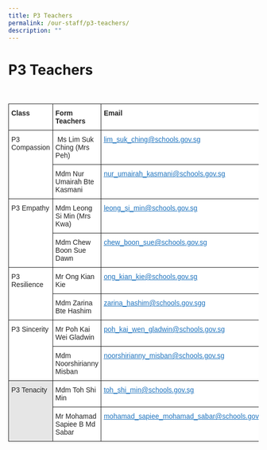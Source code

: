 ```yaml
---
title: P3 Teachers
permalink: /our-staff/p3-teachers/
description: ""
---
```

<h1><b>P3 Teachers</b></h1>
<br>
<table style="border-collapse:collapse;border-spacing:0" class="tg"><thead><tr><th style="background-color:#FFF;border-color:#222222;border-style:solid;border-width:1px;color:#222;font-family:Arial, sans-serif;font-size:14px;font-weight:bold;overflow:hidden;padding:10px 5px;text-align:left;vertical-align:top;word-break:normal">Class</th><th style="background-color:#FFF;border-color:#222222;border-style:solid;border-width:1px;color:#222;font-family:Arial, sans-serif;font-size:14px;font-weight:bold;overflow:hidden;padding:10px 5px;text-align:left;vertical-align:top;word-break:normal"> Form Teachers</th><th style="background-color:#FFF;border-color:#222222;border-style:solid;border-width:1px;color:#222;font-family:Arial, sans-serif;font-size:14px;font-weight:bold;overflow:hidden;padding:10px 5px;text-align:left;vertical-align:top;word-break:normal"> Email</th></tr></thead><tbody><tr><td style="background-color:#FFF;border-color:#222222;border-style:solid;border-width:1px;color:#222;font-family:Arial, sans-serif;font-size:14px;overflow:hidden;padding:10px 5px;text-align:left;vertical-align:top;word-break:normal" rowspan="2"> P3 Compassion</td><td style="background-color:#FFF;border-color:#222222;border-style:solid;border-width:1px;color:#222;font-family:Arial, sans-serif;font-size:14px;overflow:hidden;padding:10px 5px;text-align:left;vertical-align:top;word-break:normal">  Ms Lim Suk Ching (Mrs Peh)</td><td style="background-color:#FFF;border-color:#222222;border-style:solid;border-width:1px;color:#222;font-family:Arial, sans-serif;font-size:14px;overflow:hidden;padding:10px 5px;text-align:left;vertical-align:top;word-break:normal"> <a href="mailto:lim_suk_ching@schools.gov.sg"><span style="text-decoration:underline;color:#1E73BE;background-color:transparent">lim_suk_ching@schools.gov.sg</span></a></td></tr><tr><td style="background-color:#FFF;border-color:#222222;border-style:solid;border-width:1px;color:#222;font-family:Arial, sans-serif;font-size:14px;overflow:hidden;padding:10px 5px;text-align:left;vertical-align:top;word-break:normal">Mdm Nur Umairah Bte Kasmani</td><td style="background-color:#FFF;border-color:#222222;border-style:solid;border-width:1px;color:#222;font-family:Arial, sans-serif;font-size:14px;overflow:hidden;padding:10px 5px;text-align:left;vertical-align:top;word-break:normal"> <a href="mailto:nur_umairah_kasmani@schools.gov.sg"><span style="text-decoration:underline;color:#1E73BE;background-color:transparent">nur_umairah_kasmani@schools.gov.sg</span></a></td></tr><tr><td style="background-color:#FFF;border-color:#222222;border-style:solid;border-width:1px;color:#222;font-family:Arial, sans-serif;font-size:14px;overflow:hidden;padding:10px 5px;text-align:left;vertical-align:top;word-break:normal" rowspan="2"> P3 Empathy</td><td style="background-color:#FFF;border-color:#222222;border-style:solid;border-width:1px;color:#222;font-family:Arial, sans-serif;font-size:14px;overflow:hidden;padding:10px 5px;text-align:left;vertical-align:top;word-break:normal">Mdm Leong Si Min (Mrs Kwa)</td><td style="background-color:#FFF;border-color:#222222;border-style:solid;border-width:1px;color:#222;font-family:Arial, sans-serif;font-size:14px;overflow:hidden;padding:10px 5px;text-align:left;vertical-align:top;word-break:normal"> <a href="mailto:leong_si_min@schools.gov.sg"><span style="text-decoration:underline;color:#1E73BE;background-color:transparent">leong_si_min@schools.gov.sg</span></a></td></tr><tr><td style="background-color:#FFF;border-color:#222222;border-style:solid;border-width:1px;color:#222;font-family:Arial, sans-serif;font-size:14px;overflow:hidden;padding:10px 5px;text-align:left;vertical-align:top;word-break:normal">Mdm Chew Boon Sue Dawn</td><td style="background-color:#FFF;border-color:#222222;border-style:solid;border-width:1px;color:#222;font-family:Arial, sans-serif;font-size:14px;overflow:hidden;padding:10px 5px;text-align:left;vertical-align:top;word-break:normal"> <a href="mailto:chew_boon_sue@schools.gov.sg"><span style="text-decoration:underline;color:#1E73BE;background-color:transparent">chew_boon_sue@schools.gov.sg</span></a></td></tr><tr><td style="background-color:#FFF;border-color:#222222;border-style:solid;border-width:1px;color:#222;font-family:Arial, sans-serif;font-size:14px;overflow:hidden;padding:10px 5px;text-align:left;vertical-align:top;word-break:normal" rowspan="2"> P3 Resilience</td><td style="background-color:#FFF;border-color:#222222;border-style:solid;border-width:1px;color:#222;font-family:Arial, sans-serif;font-size:14px;overflow:hidden;padding:10px 5px;text-align:left;vertical-align:top;word-break:normal">Mr Ong Kian Kie</td><td style="background-color:#FFF;border-color:#222222;border-style:solid;border-width:1px;color:#222;font-family:Arial, sans-serif;font-size:14px;overflow:hidden;padding:10px 5px;text-align:left;vertical-align:top;word-break:normal"> <a href="mailto:ong_kian_kie@schools.gov.sg"><span style="text-decoration:underline;color:#1E73BE;background-color:transparent">ong_kian_kie@schools.gov.sg</span></a></td></tr><tr><td style="background-color:#FFF;border-color:#222222;border-style:solid;border-width:1px;color:#222;font-family:Arial, sans-serif;font-size:14px;overflow:hidden;padding:10px 5px;text-align:left;vertical-align:top;word-break:normal">Mdm Zarina Bte Hashim</td><td style="background-color:#FFF;border-color:#222222;border-style:solid;border-width:1px;color:#222;font-family:Arial, sans-serif;font-size:14px;overflow:hidden;padding:10px 5px;text-align:left;text-decoration:underline;vertical-align:top;word-break:normal"> <a href="mailto:zarina_hashim@schools.gov.sg"><span style="text-decoration:underline;color:#1E73BE;background-color:transparent">zarina_hashim@schools.gov.sgg</span></a></td></tr><tr><td style="background-color:#FFF;border-color:#222222;border-style:solid;border-width:1px;color:#222;font-family:Arial, sans-serif;font-size:14px;overflow:hidden;padding:10px 5px;text-align:left;vertical-align:top;word-break:normal" rowspan="2"> P3 Sincerity</td><td style="background-color:#FFF;border-color:#222222;border-style:solid;border-width:1px;color:#222;font-family:Arial, sans-serif;font-size:14px;overflow:hidden;padding:10px 5px;text-align:left;vertical-align:top;word-break:normal">Mr Poh Kai Wei Gladwin</td><td style="background-color:#FFF;border-color:#222222;border-style:solid;border-width:1px;color:#222;font-family:Arial, sans-serif;font-size:14px;overflow:hidden;padding:10px 5px;text-align:left;vertical-align:top;word-break:normal"> <a href="mailto:poh_kai_wen_gladwin@schools.gov.sg"><span style="text-decoration:underline;color:#1E73BE;background-color:transparent">poh_kai_wen_gladwin@schools.gov.sg</span></a></td></tr><tr><td style="background-color:#FFF;border-color:#222222;border-style:solid;border-width:1px;color:#222;font-family:Arial, sans-serif;font-size:14px;overflow:hidden;padding:10px 5px;text-align:left;vertical-align:top;word-break:normal"> Mdm Noorshirianny Misban</td><td style="background-color:#FFF;border-color:#222222;border-style:solid;border-width:1px;color:#222;font-family:Arial, sans-serif;font-size:14px;overflow:hidden;padding:10px 5px;text-align:left;vertical-align:top;word-break:normal"> <a href="mailto:noorshirianny_misban@schools.gov.sg"><span style="text-decoration:underline;color:#1E73BE;background-color:transparent">noorshirianny_misban@schools.gov.sg</span></a></td></tr><tr><td style="background-color:#E6E6E6;border-color:#222222;border-style:solid;border-width:1px;color:#222;font-family:Arial, sans-serif;font-size:14px;overflow:hidden;padding:10px 5px;text-align:left;vertical-align:top;word-break:normal" rowspan="2"> P3 Tenacity</td><td style="background-color:#FFF;border-color:#222222;border-style:solid;border-width:1px;color:#222;font-family:Arial, sans-serif;font-size:14px;overflow:hidden;padding:10px 5px;text-align:left;vertical-align:top;word-break:normal"> Mdm Toh Shi Min</td><td style="background-color:#FFF;border-color:#222222;border-style:solid;border-width:1px;color:#222;font-family:Arial, sans-serif;font-size:14px;overflow:hidden;padding:10px 5px;text-align:left;vertical-align:top;word-break:normal"> <a href="mailto:toh_shi_min@schools.gov.sg"><span style="text-decoration:underline;color:#1E73BE;background-color:transparent">toh_shi_min@schools.gov.sg</span></a></td></tr><tr><td style="background-color:#FFF;border-color:#222222;border-style:solid;border-width:1px;color:#222;font-family:Arial, sans-serif;font-size:14px;overflow:hidden;padding:10px 5px;text-align:left;vertical-align:top;word-break:normal"> Mr Mohamad Sapiee B Md Sabar</td><td style="background-color:#FFF;border-color:#222222;border-style:solid;border-width:1px;color:#222;font-family:Arial, sans-serif;font-size:14px;overflow:hidden;padding:10px 5px;text-align:left;vertical-align:top;word-break:normal"> <a href="mailto:mohamad_sapiee_mohamad_sabar@schools.gov.sg"><span style="text-decoration:underline;color:#1E73BE;background-color:transparent">mohamad_sapiee_mohamad_sabar@schools.gov.sg</span></a></td></tr></tbody></table>
